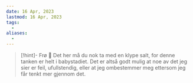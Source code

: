```yaml
---
date: 16 Apr, 2023
lastmod: 16 Apr, 2023
tags:
  - 
aliases:
  - 
---
```

> [!hint]- Frø  🌱
> Det her må du nok ta med en klype salt, for denne tanken er helt i babystadiet. Det er altså godt mulig at noe av det jeg sier er feil, ufullstendig, eller at jeg ombestemmer meg ettersom jeg får tenkt mer gjennom det.

